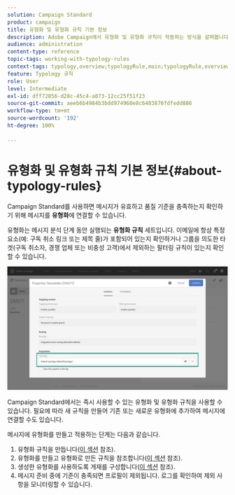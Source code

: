 ```yaml
---
solution: Campaign Standard
product: campaign
title: 유형화 및 유형화 규칙 기본 정보
description: Adobe Campaign에서 유형화 및 유형화 규칙이 작동하는 방식을 살펴봅니다.
audience: administration
content-type: reference
topic-tags: working-with-typology-rules
context-tags: typology,overview;typologyRule,main;typologyRule,overview
feature: Typology 규칙
role: User
level: Intermediate
exl-id: dff72856-d28c-45c4-a073-12cc25f51f23
source-git-commit: aeeb6b4984b3bdd974960e8c6403876fdfedd886
workflow-type: tm+mt
source-wordcount: '192'
ht-degree: 100%

---
```


# 유형화 및 유형화 규칙 기본 정보{#about-typology-rules}

Campaign Standard를 사용하면 메시지가 유효하고 품질 기준을 충족하는지 확인하기 위해 메시지를 **유형화**&#x200B;에 연결할 수 있습니다.

유형화는 메시지 분석 단계 동안 실행되는 **유형화 규칙** 세트입니다. 이메일에 항상 특정 요소(예: 구독 취소 링크 또는 제목 줄)가 포함되어 있는지 확인하거나 그룹을 의도한 타겟(구독 취소자, 경쟁 업체 또는 비충성 고객)에서 제외하는 필터링 규칙이 있는지 확인할 수 있습니다.

![](assets/typology_messagelink.png)

Campaign Standard에서는 즉시 사용할 수 있는 유형화 및 유형화 규칙을 사용할 수 있습니다. 필요에 따라 새 규칙을 만들어 기존 또는 새로운 유형화에 추가하여 메시지에 연결할 수도 있습니다.

메시지에 유형화를 만들고 적용하는 단계는 다음과 같습니다.

1. 유형화 규칙을 만듭니다([이 섹션](../../sending/using/managing-typology-rules.md#creating-a-typology-rule) 참조).
1. 유형화를 만들고 유형화로 만든 규칙을 참조합니다([이 섹션](../../sending/using/managing-typologies.md#creating-a-typology) 참조).
1. 생성한 유형화를 사용하도록 게재를 구성합니다([이 섹션](../../sending/using/managing-typologies.md#applying-typologies-to-messages) 참조).
1. 메시지 준비 중에 기준이 충족되면 프로필이 제외됩니다. 로그를 확인하여 제외 사항을 모니터링할 수 있습니다.
